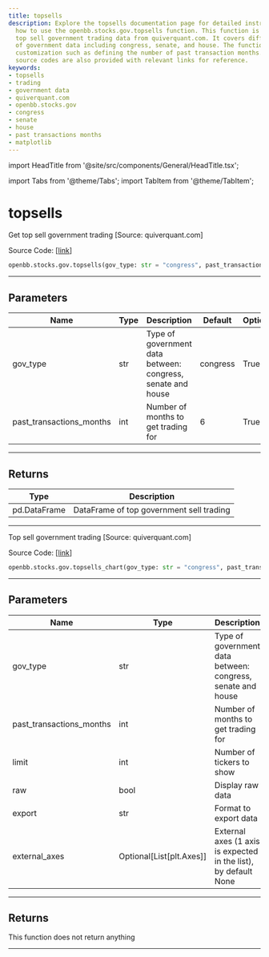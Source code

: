 ```yaml
---
title: topsells
description: Explore the topsells documentation page for detailed instructions on
  how to use the openbb.stocks.gov.topsells function. This function is used to get
  top sell government trading data from quiverquant.com. It covers different types
  of government data including congress, senate, and house. The function allows for
  customization such as defining the number of past transaction months. Samples of
  source codes are also provided with relevant links for reference.
keywords:
- topsells
- trading
- government data
- quiverquant.com
- openbb.stocks.gov
- congress
- senate
- house
- past transactions months
- matplotlib
---
```


import HeadTitle from '@site/src/components/General/HeadTitle.tsx';

<HeadTitle title="topsells - Gov - Stocks - Reference | OpenBB SDK Docs" />

import Tabs from '@theme/Tabs';
import TabItem from '@theme/TabItem';

# topsells

<Tabs>
<TabItem value="model" label="Model" default>

Get top sell government trading [Source: quiverquant.com]

Source Code: [[link](https://github.com/OpenBB-finance/OpenBBTerminal/tree/main/openbb_terminal/stocks/government/quiverquant_model.py#L287)]

```python
openbb.stocks.gov.topsells(gov_type: str = "congress", past_transactions_months: int = 6)
```

---

## Parameters

| Name | Type | Description | Default | Optional |
| ---- | ---- | ----------- | ------- | -------- |
| gov_type | str | Type of government data between: congress, senate and house | congress | True |
| past_transactions_months | int | Number of months to get trading for | 6 | True |


---

## Returns

| Type | Description |
| ---- | ----------- |
| pd.DataFrame | DataFrame of top government sell trading |
---

</TabItem>
<TabItem value="view" label="Chart">

Top sell government trading [Source: quiverquant.com]

Source Code: [[link](https://github.com/OpenBB-finance/OpenBBTerminal/tree/main/openbb_terminal/stocks/government/quiverquant_view.py#L151)]

```python
openbb.stocks.gov.topsells_chart(gov_type: str = "congress", past_transactions_months: int = 6, limit: int = 10, raw: bool = False, export: str = "", external_axes: Optional[List[matplotlib.axes._axes.Axes]] = None)
```

---

## Parameters

| Name | Type | Description | Default | Optional |
| ---- | ---- | ----------- | ------- | -------- |
| gov_type | str | Type of government data between: congress, senate and house | congress | True |
| past_transactions_months | int | Number of months to get trading for | 6 | True |
| limit | int | Number of tickers to show | 10 | True |
| raw | bool | Display raw data | False | True |
| export | str | Format to export data |  | True |
| external_axes | Optional[List[plt.Axes]] | External axes (1 axis is expected in the list), by default None | None | True |


---

## Returns

This function does not return anything

---

</TabItem>
</Tabs>
